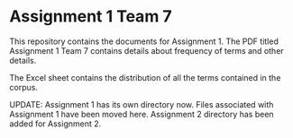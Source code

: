 # Assignment 1 Team 7

This repository contains the documents for Assignment 1. The PDF titled Assignment 1 Team 7 contains details about frequency of terms and other details.

The Excel sheet contains the distribution of all the terms contained in the corpus. 


UPDATE: Assignment 1 has its own directory now. Files associated with Assignment 1 have been moved here. Assignment 2 directory has been added for Assignment 2.
